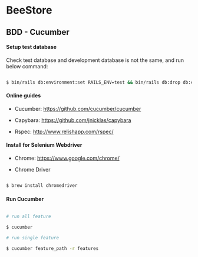 # BeeStore

## BDD - Cucumber

#### Setup test database

Check test database and development database is not the same, and run below command:

``` sh

$ bin/rails db:environment:set RAILS_ENV=test && bin/rails db:drop db:create db:migrate db:seed RAILS_ENV=test

```

#### Online guides

- Cucumber: https://github.com/cucumber/cucumber

- Capybara: https://github.com/jnicklas/capybara

- Rspec: http://www.relishapp.com/rspec/

#### Install for Selenium Webdriver

- Chrome: https://www.google.com/chrome/

- Chrome Driver

``` sh

$ brew install chromedriver

```

#### Run Cucumber

``` sh

# run all feature

$ cucumber

# run single feature

$ cucumber feature_path -r features
